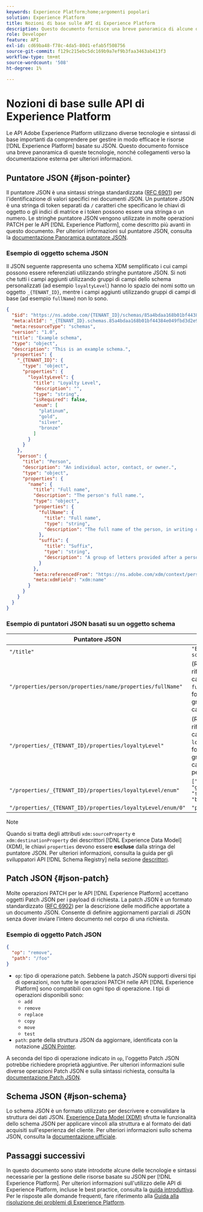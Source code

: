 ```yaml
---
keywords: Experience Platform;home;argomenti popolari
solution: Experience Platform
title: Nozioni di base sulle API di Experience Platform
description: Questo documento fornisce una breve panoramica di alcune delle tecnologie e sintassi sottostanti coinvolte con le API di Experience Platform.
role: Developer
feature: API
exl-id: cd69ba48-f78c-4da5-80d1-efab5f508756
source-git-commit: f129c215ebc5dc169b9a7ef9b3faa3463ab413f3
workflow-type: tm+mt
source-wordcount: '508'
ht-degree: 1%

---
```


# Nozioni di base sulle API di Experience Platform

Le API Adobe Experience Platform utilizzano diverse tecnologie e sintassi di base importanti da comprendere per gestire in modo efficace le risorse [!DNL Experience Platform] basate su JSON. Questo documento fornisce una breve panoramica di queste tecnologie, nonché collegamenti verso la documentazione esterna per ulteriori informazioni.

## Puntatore JSON {#json-pointer}

Il puntatore JSON è una sintassi stringa standardizzata ([RFC 6901](https://tools.ietf.org/html/rfc6901)) per l&#39;identificazione di valori specifici nei documenti JSON. Un puntatore JSON è una stringa di token separati da `/` caratteri che specificano le chiavi di oggetto o gli indici di matrice e i token possono essere una stringa o un numero. Le stringhe puntatore JSON vengono utilizzate in molte operazioni PATCH per le API [!DNL Experience Platform], come descritto più avanti in questo documento. Per ulteriori informazioni sul puntatore JSON, consulta la [documentazione Panoramica puntatore JSON](https://rapidjson.org/md_doc_pointer.html).

### Esempio di oggetto schema JSON

Il JSON seguente rappresenta uno schema XDM semplificato i cui campi possono essere referenziati utilizzando stringhe puntatore JSON. Si noti che tutti i campi aggiunti utilizzando gruppi di campi dello schema personalizzati (ad esempio `loyaltyLevel`) hanno lo spazio dei nomi sotto un oggetto `_{TENANT_ID}`, mentre i campi aggiunti utilizzando gruppi di campi di base (ad esempio `fullName`) non lo sono.

```json
{
  "$id": "https://ns.adobe.com/{TENANT_ID}/schemas/85a4bdaa168b01bf44384e049fbd3d2e9b2ffaca440d35b9",
  "meta:altId": "_{TENANT_ID}.schemas.85a4bdaa168b01bf44384e049fbd3d2e9b2ffaca440d35b9",
  "meta:resourceType": "schemas",
  "version": "1.0",
  "title": "Example schema",
  "type": "object",
  "description": "This is an example schema.",
  "properties": {
    "_{TENANT_ID}": {
      "type": "object",
      "properties": {
        "loyaltyLevel": {
          "title": "Loyalty Level",
          "description": "",
          "type": "string",
          "isRequired": false,
          "enum": [
            "platinum",
            "gold",
            "silver",
            "bronze"
          ]
        }
      }
    },
    "person": {
      "title": "Person",
      "description": "An individual actor, contact, or owner.",
      "type": "object",
      "properties": {
        "name": {
          "title": "Full name",
          "description": "The person's full name.",
          "type": "object",
          "properties": {
            "fullName": {
              "title": "Full name",
              "type": "string",
              "description": "The full name of the person, in writing order most commonly accepted in the language of the name.",
            },
            "suffix": {
              "title": "Suffix",
              "type": "string",
              "description": "A group of letters provided after a person's name to provide additional information. The `suffix` is used at the end of someones name. For example Jr., Sr., M.D., PhD, I, II, III, etc.",
            }
          },
          "meta:referencedFrom": "https://ns.adobe.com/xdm/context/person-name",
          "meta:xdmField": "xdm:name"
        }
      }
    }
  }
}
```

### Esempio di puntatori JSON basati su un oggetto schema

| Puntatore JSON | Risolve in |
| --- | --- |
| `"/title"` | `"Example schema"` |
| `"/properties/person/properties/name/properties/fullName"` | (Restituisce un riferimento al campo `fullName`, fornito da un gruppo di campi di base.) |
| `"/properties/_{TENANT_ID}/properties/loyaltyLevel"` | (Restituisce un riferimento al campo `loyaltyLevel`, fornito da un gruppo di campi personalizzato). |
| `"/properties/_{TENANT_ID}/properties/loyaltyLevel/enum"` | `["platinum", "gold", "silver", "bronze"]` |
| `"/properties/_{TENANT_ID}/properties/loyaltyLevel/enum/0"` | `"platinum"` |

>[!NOTE]
>
>Quando si tratta degli attributi `xdm:sourceProperty` e `xdm:destinationProperty` dei descrittori [!DNL Experience Data Model] (XDM), le chiavi `properties` devono essere **escluse** dalla stringa del puntatore JSON. Per ulteriori informazioni, consulta la guida per gli sviluppatori API [!DNL Schema Registry] nella sezione [descrittori](../xdm/api/descriptors.md).

## Patch JSON {#json-patch}

Molte operazioni PATCH per le API [!DNL Experience Platform] accettano oggetti Patch JSON per i payload di richiesta. La patch JSON è un formato standardizzato ([RFC 6902](https://tools.ietf.org/html/rfc6902)) per la descrizione delle modifiche apportate a un documento JSON. Consente di definire aggiornamenti parziali di JSON senza dover inviare l’intero documento nel corpo di una richiesta.

### Esempio di oggetto Patch JSON

```json
{
  "op": "remove",
  "path": "/foo"
}
```

* `op`: tipo di operazione patch. Sebbene la patch JSON supporti diversi tipi di operazioni, non tutte le operazioni PATCH nelle API [!DNL Experience Platform] sono compatibili con ogni tipo di operazione. I tipi di operazioni disponibili sono:
   * `add`
   * `remove`
   * `replace`
   * `copy`
   * `move`
   * `test`
* `path`: parte della struttura JSON da aggiornare, identificata con la notazione [JSON Pointer](#json-pointer).

A seconda del tipo di operazione indicato in `op`, l&#39;oggetto Patch JSON potrebbe richiedere proprietà aggiuntive. Per ulteriori informazioni sulle diverse operazioni Patch JSON e sulla sintassi richiesta, consulta la [documentazione Patch JSON](https://datatracker.ietf.org/doc/html/rfc6902).

## Schema JSON {#json-schema}

Lo schema JSON è un formato utilizzato per descrivere e convalidare la struttura dei dati JSON. [Experience Data Model (XDM)](../xdm/home.md) sfrutta le funzionalità dello schema JSON per applicare vincoli alla struttura e al formato dei dati acquisiti sull&#39;esperienza del cliente. Per ulteriori informazioni sullo schema JSON, consulta la [documentazione ufficiale](https://json-schema.org/).

## Passaggi successivi

In questo documento sono state introdotte alcune delle tecnologie e sintassi necessarie per la gestione delle risorse basate su JSON per [!DNL Experience Platform]. Per ulteriori informazioni sull&#39;utilizzo delle API di Experience Platform, incluse le best practice, consulta la [guida introduttiva](api-guide.md). Per le risposte alle domande frequenti, fare riferimento alla [Guida alla risoluzione dei problemi di Experience Platform](troubleshooting.md).
